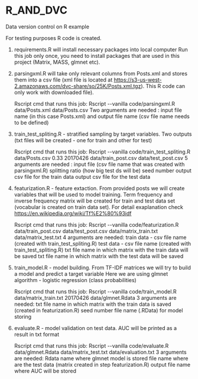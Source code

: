# R_AND_DVC
Data version control on R example

For testing purposes R code is created. 
1) requirements.R will install necessary packages into local computer
Run this job only once, you need to install packages that are used in this project (Matrix, MASS, glmnet etc).

2) parsingxml.R will take only relevant columns from Posts.xml and stores them into a csv file (xml file is located at  https://s3-us-west-2.amazonaws.com/dvc-share/so/25K/Posts.xml.tgz). This R code can only work with downloaded file).

   Rscript cmd that runs this job:
   Rscript --vanilla code/parsingxml.R data/Posts.xml data/Posts.csv
   Two arguments are needed : input file name (in this case Posts.xml) and output file name (csv file name needs to be defined)
   
3) train_test_spliting.R - stratified sampling by target variables. Two outputs (txt files will be created - one for train and other for test)

    Rscript cmd that runs this job:
    Rscript --vanilla code/train_test_spliting.R data/Posts.csv 0.33 20170426 data/train_post.csv data/test_post.csv
    5 arguments are needed : input file (csv file name that was created with parsingxml.R)
                             splitting ratio (how big test ds will be) 
                             seed number
                             output csv file for the train data
                             output csv file for the test data
                             
4) featurization.R - feature extaction. From provided posts we will create variables that will be used to model training. 
   Term frequency and inverse frequency matrix will be created for train and test data set (vocabular is created on train data set). For detail exaplanation check https://en.wikipedia.org/wiki/Tf%E2%80%93idf
   
   Rscript cmd that runs this job:
   Rscript --vanilla code/featurization.R data/train_post.csv data/test_post.csv data/matrix_train.txt data/matrix_test.txt
   4 arguments are needed:  train data - csv file name (created with train_test_spliting.R)
                            test data - csv file name (created with train_test_spliting.R)
                            txt file name in which matrix with the train data will be saved
                            txt file name in which matrix with the test data will be saved
                            
5) train_model.R - model building. From TF-IDF matrices we will try to build a model and predict a target variable
   Here we are using glmnet algorithm - logistic regression (class probabilities)
   
   Rscript cmd that runs this job:
   Rscript --vanilla code/train_model.R data/matrix_train.txt 20170426 data/glmnet.Rdata
   3 arguments are needed: txt file name in which matrix with the train data is saved (created in featurization.R)
                           seed number
                           file name (.RData) for model storing
                  
6) evaluate.R - model validation on test data. AUC will be printed as a result in txt format
  
    Rscript cmd that runs this job:
    Rscript --vanilla code/evaluate.R data/glmnet.Rdata data/matrix_test.txt data/evaluation.txt
    3 arguments are needed: Rdata name where glmnet model is stored
                            file name where are the test data (matrix created in step featurization.R)
                            output file name where AUC will be stored
                            


                 
   

